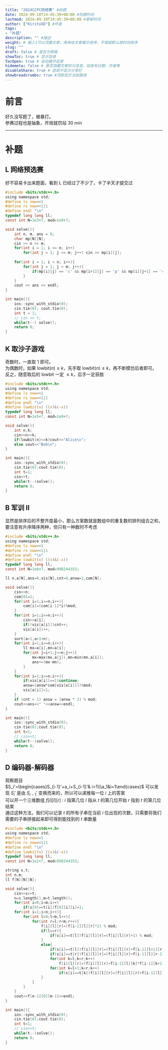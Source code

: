 ```yaml
---
title: "2024CCPC网络赛" #标题
date: 2024-09-10T14:45:39+08:00 #创建时间
lastmod: 2024-09-10T14:45:39+08:00 #更新时间
author: ["KiritoXD"] #作者
tags: 
- "补题"
description: "" #描述
weight: # 输入1可以顶置文章，用来给文章展示排序，不填就默认按时间排序
slug: ""
draft: false # 是否为草稿
showToc: true # 显示目录
TocOpen: true # 自动展开目录
hidemeta: false # 是否隐藏文章的元信息，如发布日期、作者等
disableShare: true # 底部不显示分享栏
showbreadcrumbs: true #顶部显示当前路径
---
```

# 前言

好久没写题了，被暴打。  
参赛过程也是抽象，开局就罚站 30 min  

---

# 补题

## L 网络预选赛
好不容易卡出来题面，看到 L 已经过了不少了，卡了半天才提交过  

```c
#include <bits/stdc++.h>
using namespace std;
#define ls now<<1
#define rs now<<1|1
#define endl "\n"
typedef long long ll;
const int N=1e3+7, mod=1e9+7;

void solve(){
    int n, m, ans = 0;
    char mp[N][N];
    cin >> n >> m;
    for(int i = 1; i <= n; i++)
        for(int j = 1; j <= m; j++) cin >> mp[i][j];
    
    for(int i = 1; i < n; i++){
        for(int j = 1; j < m; j++){
            if(mp[i][j] == 'c' && mp[i+1][j] == 'p' && mp[i][j+1] == 'c' && mp[i+1][j+1] == 'c') ans++;
        }
    }
    cout << ans << endl;
}

int main(){
    ios::sync_with_stdio(0);
    cin.tie(0); cout.tie(0);
    int t = 1;
    // cin >> t;
    while(t--) solve();
    return 0;
}
```

## K 取沙子游戏

奇数时，一直取 1 即可。  
为偶数时，如果 $\text{lowbit}(n) \leq k$，先手取 $\text{lowbit}(n) \leq k$，再不断模仿后者即可。  
反之，随意取后的 $\text{lowbit}$ 一定 $\leq k$，后手一定获胜  

```c
#include <bits/stdc++.h>
using namespace std;
#define ls now<<1
#define rs now<<1|1
#define endl "\n"
#define lowbit(x) ((x)&(-x))
typedef long long ll;
const int N=1e5+7, mod=1e9+7;

void solve(){
    int n,k;
    cin>>n>>k;
    if(lowbit(n)<=k)cout<<"Alice\n";
    else cout<<"Bob\n";
}

int main(){
    ios::sync_with_stdio(0);
    cin.tie(0);cout.tie(0);
    int t=1;
    cin>>t;
    while(t--)solve();
    return 0;
}
```
## B 军训 II
显然是排序后的不整齐度最小，那么方案数就是数组中的重复数的排列组合之和，要注意有升序降序两种，但只有一种数时不考虑

```c
#include <bits/stdc++.h>
using namespace std;
#define ls now<<1
#define rs now<<1|1
#define endl "\n"
#define lowbit(x) ((x)&(-x))
typedef long long ll;
const int N=1e6+7, mod=998244353;

ll n,a[N],ans=0,vis[N],cnt=0,answ=1,com[N];

void solve(){
    cin>>n;
    com[0]=1;
    for(int i=1;i<=n;i++){
        com[i]=(com[i-1]*i)%mod;
    }
    for(int i=1;i<=n;i++){
        cin>>a[i];
        if(!vis[a[i]])cnt++;
        vis[a[i]]++;
    }
    sort(a+1,a+1+n);
    for(int i=1;i<=n;i++){
        ll mx=a[i],mn=a[i];
        for(int j=i+1;j<=n;j++){
            mx=max(mx,a[j]),mn=min(mn,a[i]);
            ans+=(mx-mn);
        }
    }
    for(int i=1;i<=n;i++){
        if(vis[a[i]]==1)continue;
        answ=(answ*com[vis[a[i]]])%mod;
        vis[a[i]]=1;
    }
    if (cnt > 1) answ = (answ * 2) % mod;
    cout<<ans<<" "<<answ<<endl;
}

int main(){
    ios::sync_with_stdio(0);
    cin.tie(0);cout.tie(0);
    int t=1;
    // cin>>t;
    while(t--)solve();
    return 0;
}
```
## D 编码器-解码器

观察题目  
$S_i'=\begin{cases}S_{i-1}'+a_i+S_{i-1}'& i>1\\\a_1&i=1\end{cases}$
可以发现 $S_{i}'$ 是由 $S_{i-1}'$ 变换而来的，所以可以递推每一位 $i$ 上的答案  
可以开一个三维数组 $f[i][l][r]$ : $i$ 指第几位  $l$ 指从 $t$ 的第几位开始  $r$ 指到 $t$ 的第几位结束  
通过这种方法，我们可以记录 $t$ 的所有子串在当前 $i$ 位出现的次数，只需要将我们需要的子串拼接起来即可得到能找到的 $t$ 串数量 

```c
#include <bits/stdc++.h>
using namespace std;
#define ls now<<1
#define rs now<<1|1
#define endl "\n"
#define lowbit(x) ((x)&(-x))
typedef long long ll;
const int N=1e2+7, mod=998244353;

string s,t;
int n,m;
ll f[N][N][N];

void solve(){
    cin>>s>>t;
    n=s.length(),m=t.length();
    for(int i=0;i<m;i++)
        if(s[0]==t[i])f[0][i][i]=1;
    for(int i=1;i<n;i++){
        for(int l=0;l<m;l++){
            for(int r=l;r<m;r++){
                f[i][l][r]=(f[i-1][l][r]*2) % mod;
                if(l==r){
                    if(s[i]==t[l])f[i][l][r]=(f[i][l][r]+1) % mod;
                }
                else{
                    if(s[i]==t[l])f[i][l][r]=(f[i][l][r]+f[i-1][l+1][r]) % mod;
                    if(s[i]==t[r])f[i][l][r]=(f[i][l][r]+f[i-1][l][r-1]) % mod;
                    for(int k=l;k<r;k++)
                        f[i][l][r]=(f[i][l][r]+f[i-1][l][k]*f[i-1][k+1][r]) % mod;
                    for(int k=l+1;k<r;k++)
                        if(s[i]==t[k])f[i][l][r]=(f[i][l][r]+f[i-1][l][k-1]*f[i-1][k+1][r]) % mod;
                }
            }
        }
    }
    cout<<f[n-1][0][m-1]<<endl;
}

int main(){
    ios::sync_with_stdio(0);
    cin.tie(0);cout.tie(0);
    int t=1;
    // cin>>t;
    while(t--)solve();
    return 0;
}
```

